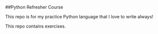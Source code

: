 ##Python Refresher Course

This repo is for my practice Python language that I love to write always!

This repo contains exercises.